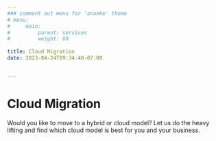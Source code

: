 ```yaml
---
### comment out menu for 'ananke' theme
# menu:
#     main:
#         parent: services
#         weight: 60
        
title: Cloud Migration
date: 2023-04-24T09:34:48-07:00


---
```

# Cloud Migration 

Would you like to move to a hybrid or cloud model? Let us do the heavy lifting and find which cloud model is best for you and your business.

